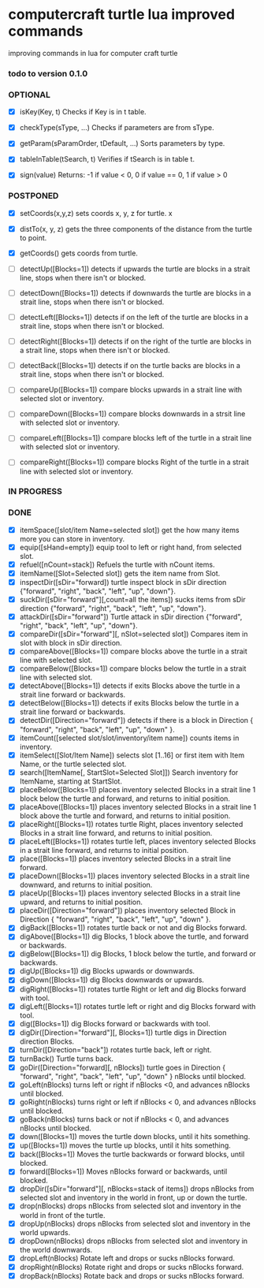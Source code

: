 # computercraft turtle lua improved commands

improving commands in lua for computer craft turtle

### todo to version 0.1.0


### OPTIONAL

- [x] isKey(Key, t) Checks if Key is in t table.
- [x] checkType(sType, ...) Checks if parameters are from sType.
- [x] getParam(sParamOrder, tDefault, ...) Sorts parameters by type.
- [x] tableInTable(tSearch, t) Verifies if tSearch is in table t.
- [x] sign(value) Returns: -1 if value < 0, 0 if value == 0, 1 if value > 0


### POSTPONED

- [x] setCoords(x,y,z) sets coords x, y, z for turtle. x
- [x] distTo(x, y, z) gets the three components of the distance from the turtle to point.
- [x] getCoords() gets coords from turtle.
- [ ] detectUp([Blocks=1]) detects if upwards the turtle are blocks in a strait line, stops when there isn't or blocked.
- [ ] detectDown([Blocks=1]) detects if downwards the turtle are blocks in a strait line, stops when there isn't or blocked.
- [ ] detectLeft([Blocks=1]) detects if on the left of the turtle are blocks in a strait line, stops when there isn't or blocked.
- [ ] detectRight([Blocks=1]) detects if on the right of the turtle are blocks in a strait line, stops when there isn't or blocked.
- [ ] detectBack([Blocks=1]) detects if on the turtle backs are blocks in a strait line, stops when there isn't or blocked.

- [ ] compareUp([Blocks=1]) compare blocks upwards in a strait line with selected slot or inventory.
- [ ] compareDown([Blocks=1]) compare blocks downwards in a strsit line with selected slot or inventory.
- [ ] compareLeft([Blocks=1]) compare blocks left of the turtle in a strait line with selected slot or inventory.
- [ ] compareRight([Blocks=1]) compare blocks Right of the turtle in a strait line with selected slot or inventory.


### IN PROGRESS


### DONE

- [x] itemSpace([slot/item Name=selected slot]) get the how many items more you can store in inventory.
- [x] equip([sHand=empty]) equip tool to left or right hand, from selected slot.
- [x] refuel([nCount=stack]) Refuels the turtle with nCount items.
- [x] itemName([Slot=Selected slot]) gets the item name from Slot.
- [x] inspectDir([sDir="forward]) turtle inspect block in sDir direction {"forward", "right", "back", "left", "up", "down"}.
- [x] suckDir([sDir="forward"][,count=all the items]) sucks items from sDir direction {"forward", "right", "back", "left", "up", "down"}.
- [x] attackDir([sDir="forward"]) Turtle attack in sDir direction {"forward", "right", "back", "left", "up", "down"}.
- [x] compareDir([sDir="forward"][, nSlot=selected slot]) Compares item in slot with block in sDir direction.
- [x] compareAbove([Blocks=1]) compare blocks above the turtle in a strait line with selected slot.
- [x] compareBelow([Blocks=1]) compare blocks below the turtle in a strait line with selected slot.
- [x] detectAbove([Blocks=1]) detects if exits Blocks above the turtle in a strait line forward or backwards.
- [x] detectBelow([Blocks=1]) detects if exits Blocks below the turtle in a strait line forward or backwards.
- [x] detectDir([Direction="forward"]) detects if there is a block in Direction { "forward", "right", "back", "left", "up", "down" }.
- [x] itemCount([selected slot/slot/inventory/item name]) counts items in inventory.
- [x] itemSelect([Slot/Item Name]) selects slot [1..16] or first item with Item Name, or the turtle selected slot.
- [x] search([ItemName[, StartSlot=Selected Slot]]) Search inventory for ItemName, starting at StartSlot. 
- [x] placeBelow([Blocks=1]) places inventory selected Blocks in a strait line 1 block below the turtle and forward, and returns to initial position.
- [x] placeAbove([Blocks=1]) places inventory selected Blocks in a strait line 1 block above the turtle and forward, and returns to initial position.
- [x] placeRight([Blocks=1]) rotates turtle Right, places inventory selected Blocks in a strait line forward, and returns to initial position.
- [x] placeLeft([Blocks=1]) rotates turtle left, places inventory selected Blocks in a strait line forward, and returns to initial position.
- [x] place([Blocks=1]) places inventory selected Blocks in a strait line forward.
- [x] placeDown([Blocks=1]) places inventory selected Blocks in a strait line downward, and returns to initial position.
- [x] placeUp([Blocks=1]) places inventory selected Blocks in a strait line upward, and returns to initial position.
- [x] placeDir([Direction="forward"]) places inventory selected Block in Direction { "forward", "right", "back", "left", "up", "down" }.
- [x] digBack([Blocks=1]) rotates turtle back or not and dig Blocks forward.
- [x] digAbove([Blocks=1]) dig Blocks, 1 block above the turtle, and forward or backwards.
- [x] digBelow([Blocks=1]) dig Blocks, 1 block below the turtle, and forward or backwards.
- [x] digUp([Blocks=1]) dig Blocks upwards or downwards.
- [x] digDown([Blocks=1]) dig Blocks downwards or upwards.
- [x] digRight([Blocks=1]) rotates turtle Right or left and dig Blocks forward with tool.
- [X] digLeft([Blocks=1]) rotates turtle left or right and dig Blocks forward with tool.
- [x] dig([Blocks=1]) dig Blocks forward or backwards with tool.
- [x] digDir([Direction="forward"][, Blocks=1]) turtle digs in Direction direction Blocks.
- [X] turnDir([Direction="back"]) rotates turtle back, left or right.
- [x] turnBack() Turtle turns back.
- [x] goDir([Direction="forward][, nBlocks]) turtle goes in Direction { "forward", "right", "back", "left", "up", "down" } nBlocks until blocked.
- [x] goLeft(nBlocks) turns left or  right if nBlocks <0, and advances nBlocks until blocked.
- [x] goRight(nBlocks) turns right or left if nBlocks < 0, and advances nBlocks until blocked.
- [x] goBack(nBlocks) turns back or not if nBlocks < 0, and advances nBlocks until blocked.
- [x] down([Blocks=1]) moves the turtle down blocks, until it hits something.
- [x] up([Blocks=1]) moves the turtle up blocks, until it hits something.
- [x] back([Blocks=1]) Moves the turtle backwards or forward blocks, until blocked.
- [x] forward([Blocks=1]) Moves nBlocks forward or backwards, until blocked.
- [x] dropDir([sDir="forward"][, nBlocks=stack of items]) drops nBlocks from selected slot and inventory in the world in front, up or down the turtle.
- [x] drop(nBlocks) drops nBlocks from selected slot and inventory in the world in front of the turtle.
- [x] dropUp(nBlocks) drops nBlocks from selected slot and inventory in the world upwards.
- [x] dropDown(nBlocks) drops nBlocks from selected slot and inventory in the world downwards.
- [x] dropLeft(nBlocks) Rotate left and drops or sucks nBlocks forward.
- [x] dropRight(nBlocks) Rotate right and drops or sucks nBlocks forward.
- [x] dropBack(nBlocks) Rotate back and drops or sucks nBlocks forward.
